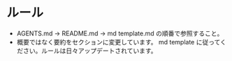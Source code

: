 # ルール
- AGENTS.md → README.md → md template.md の順番で参照すること。
- 概要ではなく要約をセクションに変更しています。 md template に従ってください。ルールは日々アップデートされています。
